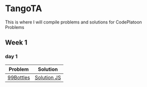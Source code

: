 # TangoTA
This is where I will compile problems and solutions for CodePlatoon Problems
## Week 1
### day 1
| Problem | Solution |
| ------------- | ------------- |
|[99Bottles](https://github.com/nfrankeln/TangoTA/blob/main/week1/day1/README.md)|[Solution JS](https://github.com/nfrankeln/algo-99-bottles/blob/main/99_bottles.js)|
